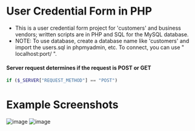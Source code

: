 # User Credential Form in PHP
  * This is a user credential form project for 'customers' and business vendors; written scripts are in PHP and SQL for the MySQL database.
  * NOTE: To use database, create a database name like 'customers' and import the users.sql in phpmyadmin, etc. To connect, you can use 
  " localhost:port/ ".
  
  

#### Server request determines if the request is POST or GET
```php
if ($_SERVER["REQUEST_METHOD"] == "POST") 

```

# Example Screenshots
![image](https://user-images.githubusercontent.com/36749450/95667495-f7e33680-0b34-11eb-9a0e-95e208365784.png)
![image](https://user-images.githubusercontent.com/36749450/95667479-ce2a0f80-0b34-11eb-8dff-d17541983f32.png)
